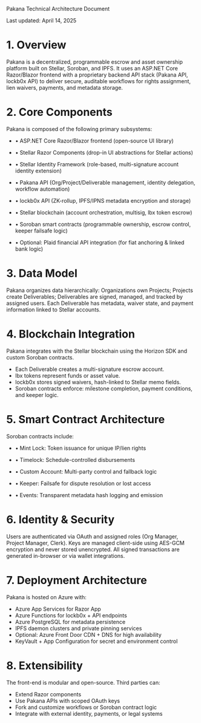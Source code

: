 Pakana Technical Architecture Document

Last updated: April 14, 2025

# 1. Overview

Pakana is a decentralized, programmable escrow and asset ownership platform built on Stellar, Soroban, and IPFS. It uses an ASP.NET Core Razor/Blazor frontend with a proprietary backend API stack (Pakana API, lockb0x API) to deliver secure, auditable workflows for rights assignment, lien waivers, payments, and metadata storage.

# 2. Core Components

Pakana is composed of the following primary subsystems:

- • ASP.NET Core Razor/Blazor frontend (open-source UI library)

- • Stellar Razor Components (drop-in UI abstractions for Stellar actions)

- • Stellar Identity Framework (role-based, multi-signature account identity extension)

- • Pakana API (Org/Project/Deliverable management, identity delegation, workflow automation)

- • lockb0x API (ZK-rollup, IPFS/IPNS metadata encryption and storage)

- • Stellar blockchain (account orchestration, multisig, lbx token escrow)

- • Soroban smart contracts (programmable ownership, escrow control, keeper failsafe logic)

- • Optional: Plaid financial API integration (for fiat anchoring & linked bank logic)

# 3. Data Model

Pakana organizes data hierarchically: Organizations own Projects; Projects create Deliverables; Deliverables are signed, managed, and tracked by assigned users. Each Deliverable has metadata, waiver state, and payment information linked to Stellar accounts.

# 4. Blockchain Integration

Pakana integrates with the Stellar blockchain using the Horizon SDK and custom Soroban contracts.
- Each Deliverable creates a multi-signature escrow account.
- lbx tokens represent funds or asset value.
- lockb0x stores signed waivers, hash-linked to Stellar memo fields.
- Soroban contracts enforce: milestone completion, payment conditions, and keeper logic.

# 5. Smart Contract Architecture

Soroban contracts include:

- • Mint Lock: Token issuance for unique IP/lien rights

- • Timelock: Schedule-controlled disbursements

- • Custom Account: Multi-party control and fallback logic

- • Keeper: Failsafe for dispute resolution or lost access

- • Events: Transparent metadata hash logging and emission

# 6. Identity & Security

Users are authenticated via OAuth and assigned roles (Org Manager, Project Manager, Clerk). Keys are managed client-side using AES-GCM encryption and never stored unencrypted. All signed transactions are generated in-browser or via wallet integrations.

# 7. Deployment Architecture

Pakana is hosted on Azure with:
- Azure App Services for Razor App
- Azure Functions for lockb0x + API endpoints
- Azure PostgreSQL for metadata persistence
- IPFS daemon clusters and private pinning services
- Optional: Azure Front Door CDN + DNS for high availability
- KeyVault + App Configuration for secret and environment control

# 8. Extensibility

The front-end is modular and open-source. Third parties can:
- Extend Razor components
- Use Pakana APIs with scoped OAuth keys
- Fork and customize workflows or Soroban contract logic
- Integrate with external identity, payments, or legal systems
